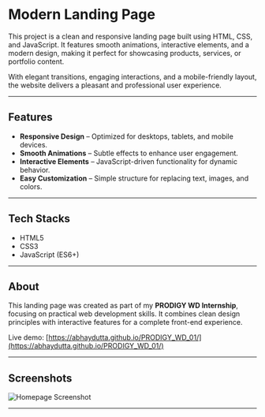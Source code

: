 # Modern Landing Page

This project is a clean and responsive landing page built using HTML, CSS, and JavaScript. It features smooth animations, interactive elements, and a modern design, making it perfect for showcasing products, services, or portfolio content.

With elegant transitions, engaging interactions, and a mobile-friendly layout, the website delivers a pleasant and professional user experience.

---

## Features

- **Responsive Design** – Optimized for desktops, tablets, and mobile devices.  
- **Smooth Animations** – Subtle effects to enhance user engagement.  
- **Interactive Elements** – JavaScript-driven functionality for dynamic behavior.  
- **Easy Customization** – Simple structure for replacing text, images, and colors.

---

## Tech Stacks

- HTML5  
- CSS3  
- JavaScript (ES6+)

---

## About

This landing page was created as part of my **PRODIGY WD Internship**, focusing on practical web development skills. It combines clean design principles with interactive features for a complete front-end experience.  

Live demo: [https://abhaydutta.github.io/PRODIGY_WD_01/](https://abhaydutta.github.io/PRODIGY_WD_01/)  


---

## Screenshots

![Homepage Screenshot](https://raw.githubusercontent.com/AbhayDutta/PRODIGY_WD_01/main/images/screenshot.png)

---

